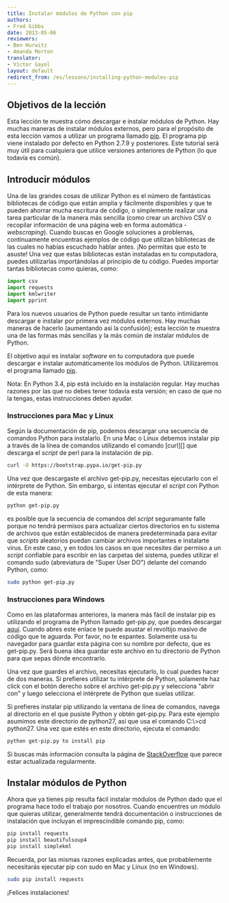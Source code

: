 ```yaml
---
title: Instalar módulos de Python con pip
authors:
- Fred Gibbs
date: 2013-05-06
reviewers:
- Ben Hurwitz
- Amanda Morton
translator:
- Víctor Gayol
layout: default
redirect_from: /es/lessons/installing-python-modules-pip
---
```


Objetivos de la lección
-----------------------

Esta lección te muestra cómo descargar e instalar módulos de Python. Hay muchas maneras de instalar módulos externos, pero para el propósito de esta lección vamos a utilizar un programa llamado [pip][]. El programa pip viene instalado por defecto en Python 2.7.9 y posteriores. Este tutorial será muy útil para cualquiera que utilice versiones anteriores de Python (lo que todavía es común).

Introducir módulos
-----------------

Una de las grandes cosas de utilizar Python es el número de fantásticas bibliotecas de código que están amplia y fácilmente disponibles y que te pueden ahorrar mucha escritura de código, o simplemente realizar una tarea particular de la manera más sencilla (como crear un archivo CSV o recopilar información de una página web en forma automática -*webscraping*). Cuando buscas en Google soluciones a problemas, continuamente encuentras ejemplos de código que utilizan bibliotecas de las cuales no habías escuchado hablar antes. ¡No permitas que esto te asuste! Una vez que estas bibliotecas están instaladas en tu computadora, puedes utilizarlas importándolas al principio de tu código. Puedes importar tantas bibliotecas como quieras, como:

``` python
import csv
import requests
import kmlwriter
import pprint
``` 

Para los nuevos usuarios de Python puede resultar un tanto intimidante descargar e instalar por primera vez módulos externos. Hay muchas maneras de hacerlo (aumentando así la confusión); esta lección te muestra una de las formas más sencillas y la más común de instalar módulos de Python.

El objetivo aquí es instalar *software* en tu computadora que puede descargar e instalar automáticamente los módulos de Python. Utilizaremos el programa llamado [pip][].

Nota: En Python 3.4, pip está incluido en la instalación regular. Hay muchas razones por las que no debes tener todavía esta versión; en caso de que no la tengas, estas instrucciones deben ayudar.

### Instrucciones para Mac y Linux

Según la documentación de pip, podemos descargar una secuencia de comandos Python para instalarlo. En una Mac o Linux debemos instalar pip a través de la línea de comandos utilizando el comando [curl][] que descarga el *script* de perl para la instalación de pip.

``` bash
curl -O https://bootstrap.pypa.io/get-pip.py
```

Una vez que descargaste el archivo get-pip.py, necesitas ejecutarlo con el intérprete de Python. Sin embargo, si intentas ejecutar el *script* con Python de esta manera:

``` bash
python get-pip.py
``` 

es posible que la secuencia de comandos del *script* seguramante falle porque no tendrá permisos para actualizar ciertos directorios en tu sistema de archivos que están establecidos de manera predeterminada para evitar que *scripts* aleatorios puedan cambiar archivos importantes e instalarte virus. En este caso, y en todos los casos en que necesites dar permiso a un *script*  confiable para escribir en las carpetas del sistema, puedes utilizar el comando sudo (abreviatura de "Super User DO") delante del comando Python, como:

``` bash
sudo python get-pip.py
```

### Instrucciones para Windows

Como en las plataformas anteriores, la manera más fácil de instalar pip es utilizando el programa de Python llamado get-pip.py, que puedes descargar [aquí][]. Cuando abres este enlace te puede asustar el revoltijo masivo de código que te aguarda. Por favor, no te espantes. Solamente usa tu navegador para guardar esta página con su nombre por defecto, que es get-pip.py. Será buena idea guardar este archivo en tu directorio de Python para que sepas dónde encontrarlo.

Una vez que guardes el archivo, necesitas ejecutarlo, lo cual puedes hacer de dos maneras.  Si prefieres utilizar tu intérprete de Python, solamente haz click con el botón derecho sobre el archivo get-pip.py y selecciona "abrir con" y luego selecciona el intérprete de Python que suelas utilizar.

Si prefieres instalar pip utilizando la ventana de línea de comandos, navega al directorio en el que pusiste Python y obtén get-pip.py. Para este ejemplo asumimos este directorio de python27, así que usa el comando C:\\\>cd python27. Una vez que estés en este directorio, ejecuta el comando:

``` bash
python get-pip.py to install pip
```

Si buscas más información consulta la página de [StackOverflow][] que parece estar actualizada regularmente.

Instalar módulos de Python
--------------------------

Ahora que ya tienes pip resulta fácil instalar módulos de Python dado que el programa hace todo el trabajo por nosotros. Cuando encuentres un módulo que quieras utilizar, generalmente tendrá documentación o instrucciones de instalación que incluyan el imprescindible comando pip, como:

``` bash
pip install requests
pip install beautifulsoup4
pip install simplekml
```

Recuerda, por las mismas razones explicadas antes, que probablemente necesitarás ejecutar pip con sudo en Mac y Linux (no en Windows).

``` bash
sudo pip install requests
```

¡Felices instalaciones!

[pip]: https://pip.pypa.io/en/stable/
[curl command]: http://www.thegeekstuff.com/2012/04/curl-examples/
[aquí]: https://bootstrap.pypa.io/get-pip.py
[StackOverflow]: http://stackoverflow.com/questions/4750806/how-to-install-pip-on-windows
